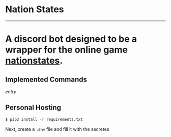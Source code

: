 # Nation States
----

# A discord bot designed to be a wrapper for the online game [nationstates](nationstates.net). 

## Implemented Commands
*entry*


## Personal Hosting

```cmd
$ pip3 install -r requirements.txt
```

Next, create a `.env` file and fill it with the secretes
